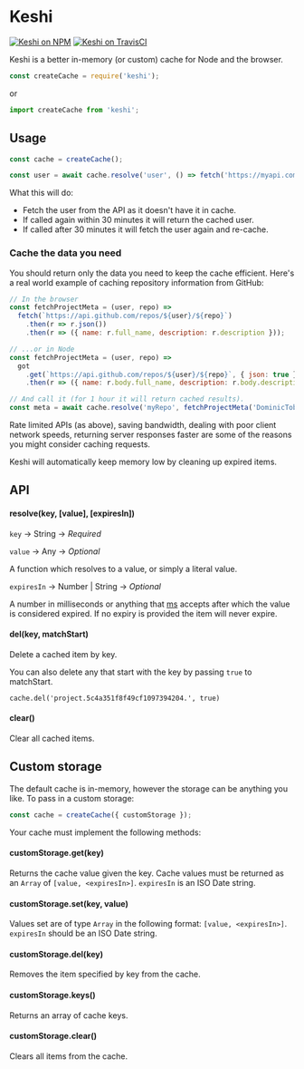 # Keshi

[![Keshi on NPM](https://img.shields.io/npm/v/keshi.svg)](https://www.npmjs.com/package/keshi)
[![Keshi on TravisCI](https://travis-ci.org/DominicTobias/keshi.svg?branch=master)](https://travis-ci.org/DominicTobias/keshi)

Keshi is a better in-memory (or custom) cache for Node and the browser.

```js
const createCache = require('keshi');
```

or

```js
import createCache from 'keshi';
```

<h2>Usage</h2>

```js
const cache = createCache();

const user = await cache.resolve('user', () => fetch('https://myapi.com/user').then(r => json()), '30 mins');
```

What this will do:

- Fetch the user from the API as it doesn't have it in cache.
- If called again within 30 minutes it will return the cached user.
- If called after 30 minutes it will fetch the user again and re-cache.

<h3>Cache the data you need</h3>

You should return only the data you need to keep the cache efficient. Here's a real world example of caching repository information from GitHub:

```js
// In the browser
const fetchProjectMeta = (user, repo) =>
  fetch(`https://api.github.com/repos/${user}/${repo}`)
    .then(r => r.json())
    .then(r => ({ name: r.full_name, description: r.description }));

// ...or in Node
const fetchProjectMeta = (user, repo) =>
  got
    .get(`https://api.github.com/repos/${user}/${repo}`, { json: true })
    .then(r => ({ name: r.body.full_name, description: r.body.description }));

// And call it (for 1 hour it will return cached results).
const meta = await cache.resolve('myRepo', fetchProjectMeta('DominicTobias', 'keshi'), '1 hour');
```

Rate limited APIs (as above), saving bandwidth, dealing with poor client network speeds, returning server responses faster are some of the reasons you might consider caching requests.

Keshi will automatically keep memory low by cleaning up expired items.

<h2>API</h2>

<h4>resolve(key, [value], [expiresIn])</h4>

`key` &rarr; String &rarr; _Required_

`value` &rarr; Any &rarr; _Optional_

A function which resolves to a value, or simply a literal value.

`expiresIn` &rarr; Number | String &rarr; _Optional_

A number in milliseconds or anything that [ms](https://www.npmjs.com/package/ms) accepts after which the value is considered expired. If no expiry is provided the item will never expire.

<h4>del(key, matchStart)</h4>

Delete a cached item by key.

You can also delete any that start with the key by passing `true` to matchStart.

```
cache.del('project.5c4a351f8f49cf1097394204.', true)
```

<h4>clear()</h4>

Clear all cached items.

<h2>Custom storage</h2>

The default cache is in-memory, however the storage can be anything you like. To pass in a custom storage:

```js
const cache = createCache({ customStorage });
```

Your cache must implement the following methods:

<h4>customStorage.get(key)</h4>

Returns the cache value given the key. Cache values must be returned as an `Array` of `[value, <expiresIn>]`. `expiresIn` is an ISO Date string.

<h4>customStorage.set(key, value)</h4>

Values set are of type `Array` in the following format: `[value, <expiresIn>]`. `expiresIn` should be an ISO Date string.

<h4>customStorage.del(key)</h4>

Removes the item specified by key from the cache.

<h4>customStorage.keys()</h4>

Returns an array of cache keys.

<h4>customStorage.clear()</h4>

Clears all items from the cache.
